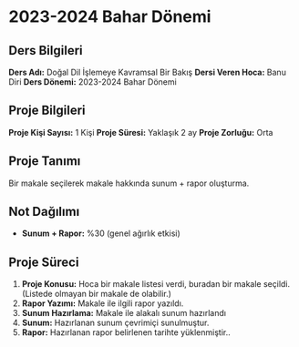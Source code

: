 # 2023-2024 Bahar Dönemi

## Ders Bilgileri
**Ders Adı:** Doğal Dil İşlemeye Kavramsal Bir Bakış
**Dersi Veren Hoca:** Banu Diri
**Ders Dönemi:** 2023-2024 Bahar Dönemi  

## Proje Bilgileri
**Proje Kişi Sayısı:** 1 Kişi
**Proje Süresi:** Yaklaşık 2 ay
**Proje Zorluğu:** Orta 

## Proje Tanımı
Bir makale seçilerek makale hakkında sunum + rapor oluşturma.

## Not Dağılımı
* **Sunum + Rapor:** %30 (genel ağırlık etkisi)

## Proje Süreci
1. **Proje Konusu:** Hoca bir makale listesi verdi, buradan bir makale seçildi. (Listede olmayan bir makale de olabilir.)
1. **Rapor Yazımı:** Makale ile ilgili rapor yazıldı.
1. **Sunum Hazırlama:** Makale ile alakalı sunum hazırlandı
1. **Sunum:** Hazırlanan sunum çevrimiçi sunulmuştur.
1. **Rapor:** Hazırlanan rapor belirlenen tarihte yüklenmiştir..